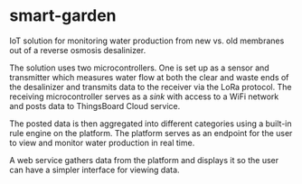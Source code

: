 # smart-garden
IoT solution for monitoring water production from new vs. old membranes out of a reverse osmosis desalinizer.

The solution uses two microcontrollers. One is set up as a sensor and transmitter which measures water flow at both the clear and waste ends of the desalinizer and transmits data to the receiver via the LoRa protocol. The receiving microcontroller serves as a _sink_ with access to a WiFi network and posts data to ThingsBoard Cloud service.

The posted data is then aggregated into different categories using a built-in rule engine on the platform. The platform serves as an endpoint for the user to view and monitor water production in real time.

A web service gathers data from the platform and displays it so the user can have a simpler interface for viewing data.
